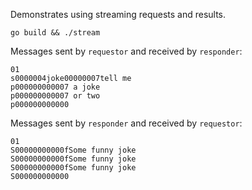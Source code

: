 Demonstrates using streaming requests and results.

    go build && ./stream

Messages sent by `requestor` and received by `responder`:

    01
    s0000004joke00000007tell me
    p000000000007 a joke
    p000000000007 or two
    p000000000000

Messages sent by `responder` and received by `requestor`:

    01
    S00000000000fSome funny joke
    S00000000000fSome funny joke
    S00000000000fSome funny joke
    S000000000000
